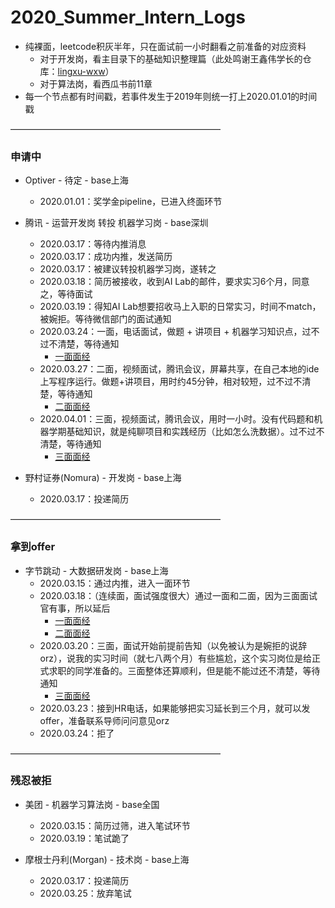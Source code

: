 # 2020_Summer_Intern_Logs

- 纯裸面，leetcode积灰半年，只在面试前一小时翻看之前准备的对应资料
  - 对于开发岗，看主目录下的基础知识整理篇（此处鸣谢王鑫伟学长的仓库：[lingxu-wxw](https://github.com/lingxu-wxw)）
  - 对于算法岗，看西瓜书前11章
- 每一个节点都有时间戳，若事件发生于2019年则统一打上2020.01.01的时间戳

————————————————————————

### 申请中

- Optiver - 待定 - base上海
   - 2020.01.01：奖学金pipeline，已进入终面环节

- 腾讯 - 运营开发岗 转投 机器学习岗 - base深圳
   - 2020.03.17：等待内推消息
   - 2020.03.17：成功内推，发送简历
   - 2020.03.17：被建议转投机器学习岗，遂转之
   - 2020.03.18：简历被接收，收到AI Lab的邮件，要求实习6个月，同意之，等待面试
   - 2020.03.19：得知AI Lab想要招收马上入职的日常实习，时间不match，被婉拒。等待微信部门的面试通知
   - 2020.03.24：一面，电话面试，做题 + 讲项目 + 机器学习知识点，过不过不清楚，等待通知
     - [一面面经](腾讯/一面面经.md)
   - 2020.03.27：二面，视频面试，腾讯会议，屏幕共享，在自己本地的ide上写程序运行。做题+讲项目，用时约45分钟，相对较短，过不过不清楚，等待通知
     - [二面面经](腾讯/二面面经.md)
   - 2020.04.01：三面，视频面试，腾讯会议，用时一小时。没有代码题和机器学期基础知识，就是纯聊项目和实践经历（比如怎么洗数据）。过不过不清楚，等待通知
     - [三面面经](腾讯/三面面经.md)

- 野村证券(Nomura) - 开发岗 - base上海
  - 2020.03.17：投递简历

————————————————————————

### 拿到offer

- 字节跳动 - 大数据研发岗 - base上海
  - 2020.03.15：通过内推，进入一面环节
  - 2020.03.18：（连续面，面试强度很大）通过一面和二面，因为三面面试官有事，所以延后
    - [一面面经](字节跳动/一面面经.md)
    - [二面面经](字节跳动/二面面经.md)
  - 2020.03.20：三面，面试开始前提前告知（以免被认为是婉拒的说辞orz），说我的实习时间（就七八两个月）有些尴尬，这个实习岗位是给正式求职的同学准备的。三面整体还算顺利，但是能不能过还不清楚，等待通知
    - [三面面经](字节跳动/三面面经.md)
  - 2020.03.23：接到HR电话，如果能够把实习延长到三个月，就可以发offer，准备联系导师问问意见orz
  - 2020.03.24：拒了

————————————————————————

### 残忍被拒

- 美团 - 机器学习算法岗 - base全国
  - 2020.03.15：简历过筛，进入笔试环节
  - 2020.03.19：笔试跪了

- 摩根士丹利(Morgan) - 技术岗 - base上海
  - 2020.03.17：投递简历
  - 2020.03.25：放弃笔试